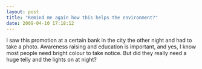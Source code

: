 ```yaml
---
layout: post
title: "Remind me again how this helps the environment?"
date: 2009-04-10 17:18:12
---
```


I saw this promotion at a certain bank in the city the other night and had to take a photo. Awareness raising and education is important, and yes, I know most people need bright colour to take notice. But did they really need a huge telly and the lights on at night?